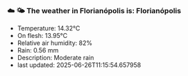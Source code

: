 ### ☁️ 🌤️  The weather in Florianópolis is: Florianópolis

- Temperature: 14.32°C
- On flesh: 13.95°C
- Relative air humidity: 82%
- Rain: 0.56 mm
- Description: Moderate rain
- last updated: 2025-06-26T11:15:54.657958
